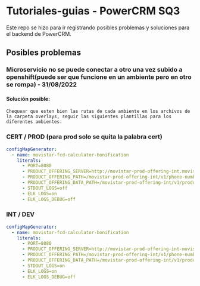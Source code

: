# Tutoriales-guias - PowerCRM SQ3
  Este repo se hizo para ir registrando posibles problemas y soluciones para el backend de PowerCRM.

## Posibles problemas

### __Microservicio no se puede conectar a otro una vez subido a openshift(puede ser que funcione en un ambiente pero en otro se rompa) - 31/08/2022__

#### Solución posible:
    Chequear que esten bien las rutas de cada ambiente en los archivos de la carpeta overlays, seguir las siguientes plantillas para los diferentes ambientes:


### CERT / PROD (para prod solo se quita la palabra cert)
```yaml
configMapGenerator:
  - name: movistar-fcd-calculator-bonification
    literals:
      - PORT=8080
      - PRODUCT_OFFERING_SERVER=http://movistar-prod-offering-int.movistar-cert-powercrm.apps.ocpnp.cuyorh.tcloud.ar
      - PRODUCT_OFFERING_PATH=/movistar-prod-offering-int/v1/phone-numbers/{phone_number}/product-offer
      - PRODUCT_OFFERING_DATA_PATH=/movistar-prod-offering-int/v1/product-offer/{offer_id}
      - STDOUT_LOGS=off
      - ELK_LOGS=on
      - ELK_LOGS_DEBUG=off
```

### INT / DEV

```yaml
configMapGenerator:
  - name: movistar-fcd-calculator-bonification
    literals:
      - PORT=8080
      - PRODUCT_OFFERING_SERVER=http://movistar-prod-offering-int-movistar-int-powercrm.apps.ocpnp.cuyorh.tcloud.ar
      - PRODUCT_OFFERING_PATH=/movistar-prod-offering-int/v1/phone-numbers/{phone_number}/product-offer
      - PRODUCT_OFFERING_DATA_PATH=/movistar-prod-offering-int/v1/product-offer/{offer_id}
      - STDOUT_LOGS=on
      - ELK_LOGS=on
      - ELK_LOGS_DEBUG=off
```

